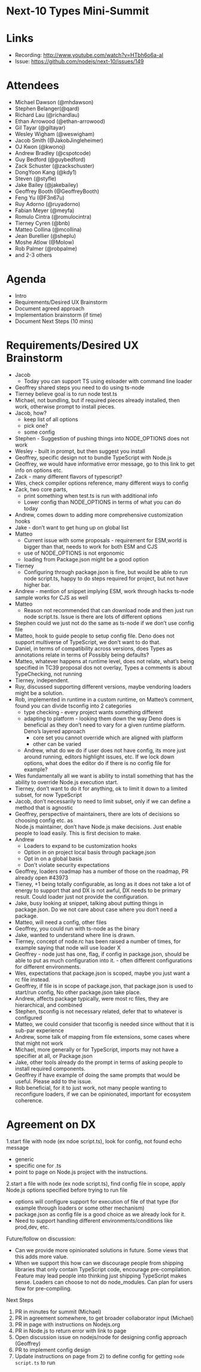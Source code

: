 # Next-10 Types Mini-Summit

# Links

* Recording: <http://www.youtube.com/watch?v=HTbh6o6a-aI>
* Issue: <https://github.com/nodejs/next-10/issues/149>

# Attendees

* Michael Dawson (@mhdawson)
* Stephen Belanger(@qard)
* Richard Lau (@richardlau)
* Ethan Arrowood (@ethan-arrowood)
* Gil Tayar (@giltayar)
* Wesley Wigham (@weswigham)
* Jacob Smith (@JakobJingleheimer)
* OJ Kwon (@kwonoj)
* Andrew Bradley (@cspotcode)
* Guy Bedford (@guybedford)
* Zack Schuster (@zackschuster)
* DongYoon Kang (@kdy1)
* Steven (@styfle)
* Jake Bailey (@jakebailey)
* Geoffrey Booth (@GeoffreyBooth)
* Feng Yu (@F3n67u)
* Ruy Adorno (@ruyadorno)
* Fabian Meyer (@meyfa)
* Romulo Cintra (@romulocintra)
* Tierney Cyren (@bnb)
* Matteo Collina (@mcollina)
* Jean Burellier (@sheplu)
* Moshe Atlow (@Molow)
* Rob Palmer (@robpalme)
* and 2-3 others

# Agenda

* Intro
* Requirements/Desired UX Brainstorm
* Document agreed approach
* Implementation brainstorm (if time)
* Document Next Steps (10 mins)

# Requirements/Desired UX Brainstorm

* Jacob
  * Today you can support TS using esloader with command line loader
* Geoffrey shared steps you need to do using ts-node
* Tierney believe goal is to run node test.ts
* Michael, not bundling, but if required pieces already installed, then work, otherwise
  prompt to install pieces.
* Jacob, how?
  * keep list of all options
  * pick one?
  * some config
* Stephen - Suggestion of pushing things into NODE_OPTIONS does not work
* Wesley - built in prompt, but then suggest you install
* Geoffrey, specific design not to bundle TypeScript with Node.js
* Geoffrey, we would have informative error message, go to this link to get info on
  options etc.
* Zack - many different flavors of typescript?
* Wes, check compiler options reference, many different ways to config
* Zack, two core parts,
  * print something when test.ts is run with additional info
  * Lower config than NODE_OPTIONS in terms of what you can do today
* Andrew, comes down to adding more comprehensive customization hooks
* Jake - don’t want to get hung up on global list
* Matteo
  * Current issue with some proposals - requirement for ESM,world is bigger than that, needs to work for both ESM and CJS
  * use of NODE_OPTIONS is not ergonomic
  * loading from Package.json might be a good option
* Tierney
  * Configuring through package.json is fine, but would be able to run node script.ts,
    happy to do steps required for project, but not have higher bar.
* Andrew - mention of snippet implying ESM, work through hacks ts-node sample works for CJS
  as well
* Matteo
  * Reason not recommended that can download node and then just run node script.ts. Issue
    is there are lots of different options
* Stephen could we just not do the same as ts-node if we don’t use config file
* Matteo, hook to guide people to setup config file. Deno does not support multiverse of
  TypeScript, we don’t want to do that.
* Daniel, in terms of compatibility across versions, does Types as annotations relate in terms of
  Possibly being defaults?
* Matteo, whatever happens at runtime level, does not relate, what’s being specified in TC39
  proposal  dos not overlay, Types a comments is about TypeChecking, not running
* Tierney, independent.
* Ruy, discussed supporting different versions, maybe vendoring loaders might be a solution.
* Rob, implemented in runtime in a custom runtime, on Matteo’s comment, found you can divide tsconfig into 2 categories
  * type checking - every project wants something different
  * adapting to platform - looking them down the way Deno does is beneficial as they don’t need
    to vary for a given runtime platform. Deno’s layered approach
    * core set you cannot override which are aligned with platform
    * other can be varied
  * Andrew, what do we do if user does not have config, its more just around running, editors
    highlight issues, etc.  If we lock down options, what does the editor do if there is no config
    file for example?
* Wes fundamentally all we want is ability to install something that has the ability to override
  Node.js execution start.
* Tierney, don’t want to do it for anything, ok to limit it down to a limited subset, for now TypeScript
* Jacob, don’t necessarily to need to limit subset, only if we can define a method that is agnostic
* Geoffrey, perspective of maintainers, there are lots of decisions so choosing config etc. as  
  Node.js maintainer, don’t have Node.js make decisions. Just enable people to load easily.
  This is first decision to make.
* Andrew
  * Loaders to expand to be customization hooks
  * Option in on project local basis through package.json
  * Opt in on a global basis
  * Don’t violate security expectations
* Geoffrey, loaders roadmap has a number of those on the roadmap, PR already open #43973
* Tieney, +1 being totally configurable, as long as it does not take a lot of energy to
  support that and DX is not awful, DX needs to be primary result. Could loader just not provide
  the configuration.
* Jake, busy looking at snippet, talking about putting things in package.json.  Do we not care
  about case where you don’t need a package.
* Matteo, will need a config, other files
* Geoffrey, you could run with ts-node as the binary
* Jake, wanted to understand where line is drawn.
* Tierney, concept of node.rc has been raised a number of times, for example saying that node
  will use loader X
* Geoffrey - node just has one, flag, if config in package.json, should be able to put as much
  configuration into it. - often different configurations for different environments.
* Wes, expectations that package.json is scoped, maybe you just want a rc file instead.
* Geoffrey, if file is in scope of package.json, that package.json is used to start/run config,
  No other package.json take place.
* Andrew, affects package typically, were most rc files, they are hierarchical, and combined
* Stephen, tsconfig is not necessary related, defer that to whatever is configured
* Matteo, we could consider that tsconfig is needed since without that it is sub-par experience
* Andrew, some talk of mapping from file extensions, some cases where that might not work
* Michael, more generally or for TypeScript, imports may not have a specifier at all, or
  Package.json
* Jake, other tools already do the prompt in terms of asking people to install required components.
* Geoffrey if have example of doing the same prompts that would be useful. Please add to the issue.
* Rob beneficial, for it to just work, not many people wanting to reconfigure loaders, if we
  can be opinionated, important for ecosystem coherence.

# Agreement on DX 
1.start file with node (ex ndoe script.ts), look for config, not found echo message
  * generic
  * specific one for .ts
  * point to page on Node.js project with the instructions.

2.start a file with node (ex node script.ts), find config file in scope, apply Node.js
  options specified before trying to run file
  * options will configure support for execution of file of that type (for example
    through loaders or some other mechanism)
  * package.json as config file is a good choice as we already look for it.
  * Need to support handling different environments/conditions like prod,dev, etc.

Future/follow on discussion:

* Can we provide more opinionated solutions in future. Some views that this adds more value.
* When we support this how can we discourage people from shipping libraries that only contain
  TypeScript code, encourage pre-compilation. Feature may lead people into thinking just
  shipping TypeScript makes sense. Loaders can choose to not do node_modules. Can plan for
  users flow for pre-compiling.

Next Steps

1. PR in minutes for summit (Michael)
1. PR in agreement somewhere, to get broader collaborator input (Michael)
1. PR in page with instructions on Nodejs.org
1. PR in Node.js to return error with link to page
1. Open discussion issue on nodejs/node for designing config approach (Geoffrey)
1. PR to implement config design
1. Update instructions on page from 2) to define config for getting `node script.ts` to run
